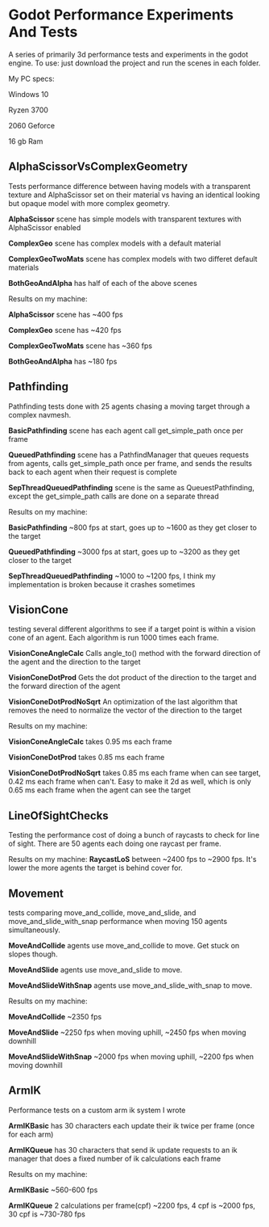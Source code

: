 # Godot Performance Experiments And Tests
A series of primarily 3d performance tests and experiments in the godot engine.
To use: just download the project and run the scenes in each folder.

My PC specs:

Windows 10

Ryzen 3700

2060 Geforce

16 gb Ram

## AlphaScissorVsComplexGeometry

Tests performance difference between having models with a transparent texture and AlphaScissor set on their material vs having an identical looking but opaque model with more complex geometry.

**AlphaScissor** scene has simple models with transparent textures with AlphaScissor enabled

**ComplexGeo** scene has complex models with a default material

**ComplexGeoTwoMats** scene has complex models with two differet default materials

**BothGeoAndAlpha** has half of each of the above scenes


Results on my machine:

**AlphaScissor** scene has ~400 fps

**ComplexGeo** scene has ~420 fps

**ComplexGeoTwoMats** scene has ~360 fps

**BothGeoAndAlpha** has ~180 fps


## Pathfinding
Pathfinding tests done with 25 agents chasing a moving target through a complex navmesh.

**BasicPathfinding** scene has each agent call get_simple_path once per frame

**QueuedPathfinding** scene has a PathfindManager that queues requests from agents, calls get_simple_path once per frame, and sends the results back to each agent when their request is complete

**SepThreadQueuedPathfinding** scene is the same as QueuestPathfinding, except the get_simple_path calls are done on a separate thread


Results on my machine:

**BasicPathfinding** ~800 fps at start, goes up to ~1600 as they get closer to the target

**QueuedPathfinding** ~3000 fps at start, goes up to ~3200 as they get closer to the target

**SepThreadQueuedPathfinding** ~1000 to ~1200 fps, I think my implementation is broken because it crashes sometimes

## VisionCone
testing several different algorithms to see if a target point is within a vision cone of an agent. Each algorithm is run 1000 times each frame.

**VisionConeAngleCalc** Calls angle_to() method with the forward direction of the agent and the direction to the target 

**VisionConeDotProd** Gets the dot product of the direction to the target and the forward direction of the agent

**VisionConeDotProdNoSqrt** An optimization of the last algorithm that removes the need to normalize the vector of the  direction to the target


Results on my machine:

**VisionConeAngleCalc** takes 0.95 ms each frame

**VisionConeDotProd** takes 0.85 ms each frame

**VisionConeDotProdNoSqrt** takes 0.85 ms each frame when can see target, 0.42 ms each frame when can't. Easy to make it 2d as well, which is only 0.65 ms each frame when the agent can see the target


## LineOfSightChecks
Testing the performance cost of doing a bunch of raycasts to check for line of sight. There are 50 agents each doing one raycast per frame.

Results on my machine:
**RaycastLoS** between ~2400 fps to ~2900 fps. It's lower the more agents the target is behind cover for.

## Movement
tests comparing move_and_collide, move_and_slide, and move_and_slide_with_snap performance when moving 150 agents simultaneously.

**MoveAndCollide** agents use move_and_collide to move. Get stuck on slopes though.

**MoveAndSlide** agents use move_and_slide to move.

**MoveAndSlideWithSnap** agents use move_and_slide_with_snap to move. 

Results on my machine:

**MoveAndCollide** ~2350 fps

**MoveAndSlide** ~2250 fps when moving uphill, ~2450 fps when moving downhill

**MoveAndSlideWithSnap** ~2000 fps when moving uphill, ~2200 fps when moving downhill

## ArmIK
Performance tests on a custom arm ik system I wrote

**ArmIKBasic** has 30 characters each update their ik twice per frame (once for each arm)

**ArmIKQueue** has 30 characters that send ik update requests to an ik manager that does a fixed number of ik calculations each frame

Results on my machine:

**ArmIKBasic** ~560-600 fps

**ArmIKQueue** 2 calculations per frame(cpf) ~2200 fps, 4 cpf is ~2000 fps, 30 cpf is ~730-780 fps
